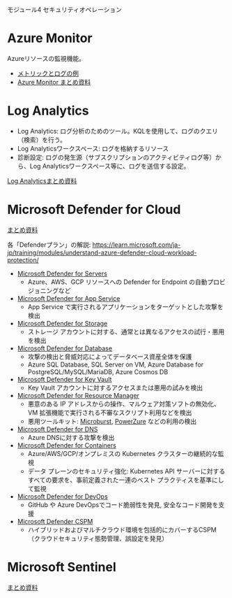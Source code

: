 モジュール4 セキュリティオペレーション

# Azure Monitor

Azureリソースの監視機能。

- [メトリックとログの例](../../AZ-303/pdf/mod15/メトリックとログの例.pdf)
- [Azure Monitor まとめ資料](../../AZ-104/pdf/mod11/Azure%20Monitor.pdf)

# Log Analytics

- Log Analytics: ログ分析のためのツール。KQLを使用して、ログのクエリ（検索）を行う。
- Log Analyticsワークスペース: ログを格納するリソース
- 診断設定: ログの発生源（サブスクリプションのアクティビティログ等）から、Log Analyticsワークスペース等に、ログを送信する設定。

[Log Analyticsまとめ資料](../../AZ-104/pdf/mod11/Log%20Analytics.pdf)

# Microsoft Defender for Cloud

[まとめ資料](../pdf/mod4/Microsoft%20Defender%20for%20Cloud%20まとめ.pdf)

各「Defenderプラン」の解説:
https://learn.microsoft.com/ja-jp/training/modules/understand-azure-defender-cloud-workload-protection/

- [Microsoft Defender for Servers](https://learn.microsoft.com/ja-jp/azure/defender-for-cloud/defender-for-servers-introduction)
  - Azure、AWS、GCP リソースへの Defender for Endpoint の自動プロビジョニングなど
- [Microsoft Defender for App Service](https://learn.microsoft.com/ja-jp/azure/defender-for-cloud/defender-for-app-service-introduction)
  - App Service で実行されるアプリケーションをターゲットとした攻撃を検出
- [Microsoft Defender for Storage](https://learn.microsoft.com/ja-jp/azure/defender-for-cloud/defender-for-storage-introduction)
  - ストレージ アカウントに対する、通常とは異なるアクセスの試行・悪用を検出
- [Microsoft Defender for Database](https://learn.microsoft.com/ja-jp/azure/defender-for-cloud/quickstart-enable-database-protections)
  - 攻撃の検出と脅威対応によってデータベース資産全体を保護
  - Azure SQL Database, SQL Server on VM, Azure Database for PostgreSQL/MySQL/MariaDB, Azure Cosmos DB
- [Microsoft Defender for Key Vault](https://learn.microsoft.com/ja-jp/azure/defender-for-cloud/defender-for-key-vault-introduction)
  - Key Vault アカウントに対するアクセスまたは悪用の試みを検出
- [Microsoft Defender for Resource Manager](https://learn.microsoft.com/ja-jp/azure/defender-for-cloud/defender-for-resource-manager-introduction)
  - 悪意のある IP アドレスからの操作、マルウェア対策ソフトの無効化、VM 拡張機能で実行される不審なスクリプト利用などを検出
  - 悪用ツールキット: [Microburst](https://github.com/NetSPI/MicroBurst), [PowerZure](https://dev.to/cheahengsoon/gathering-subscription-access-information-with-powerzure-2poc) などの利用の検出
- [Microsoft Defender for DNS](https://learn.microsoft.com/ja-jp/azure/defender-for-cloud/defender-for-dns-introduction)
  - Azure DNSに対する攻撃を検出
- [Microsoft Defender for Containers](https://learn.microsoft.com/ja-jp/azure/defender-for-cloud/defender-for-containers-introduction)
  - Azure/AWS/GCP/オンプレミスの Kubernetes クラスターの継続的な監視
  - データ プレーンのセキュリティ強化: Kubernetes API サーバーに対するすべての要求を、事前定義された一連のベスト プラクティスを基準にして監視
- [Microsoft Defender for DevOps](https://learn.microsoft.com/ja-jp/azure/defender-for-cloud/defender-for-devops-introduction)
  - GitHub や Azure DevOpsでコード脆弱性を発見, 安全なコード開発を支援
- [Microsoft Defender CSPM](https://www.microsoft.com/en-us/security/business/cloud-security/microsoft-defender-cloud-security-posture-management?rtc=1)
  - ハイブリッドおよびマルチクラウド環境を包括的にカバーするCSPM（クラウドセキュリティ態勢管理、誤設定を発見）

<!--
※2022/10/12 Microsoft Ignite (毎年行われるテクニカルカンファレンス)
Microsoft Defender for DevOps / Microsoft Defender CSPM 発表
https://www.microsoft.com/security/blog/2022/10/12/introducing-new-microsoft-defender-for-cloud-innovations-to-strengthen-cloud-native-protections/
-->

# Microsoft Sentinel

[まとめ資料](../pdf/mod4/Microsoft%20Sentinel%20まとめ.pdf)